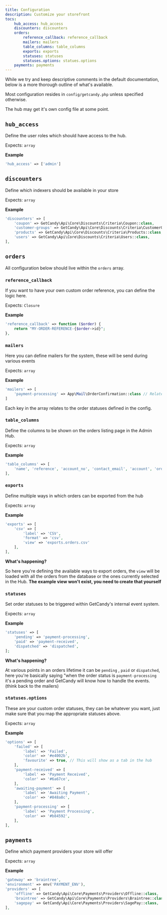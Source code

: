 ```yaml
---
title: Configuration
description: Customize your storefront
tocs:
    hub_access: hub_access
    discounters: discounters
    orders:
        reference_callback: reference_callback
        mailers: mailers
        table_columns: table_columns
        exports: exports
        statuses: statuses
        statuses.options: statues.options
    payments: payments
---
```


While we try and keep descriptive comments in the default documentation, below is a more thorough outline of what's available.

Most configuration resides in `config/getcandy.php` unless specified otherwise.

<alert-panel level="warning" class="my-4">
    <div slot="title">
        The hub may get it's own config file at some point.
    </div>
</alert-panel>

## `hub_access` <a name="hub_access"></a>

Define the user roles which should have access to the hub.

Expects: `array`

**Example**

```php
'hub_access' => ['admin']
```

## `discounters` <a name="discounters"></a>

Define which indexers should be available in your store

Expects: `array`

**Example**
```php
'discounters' => [
    'coupon' => GetCandy\Api\Core\Discounts\Criteria\Coupon::class,
    'customer-groups' => GetCandy\Api\Core\Discounts\Criteria\CustomerGroup::class,
    'products' => GetCandy\Api\Core\Discounts\Criteria\Products::class,
    'users' => GetCandy\Api\Core\Discounts\Criteria\Users::class,
],
```

## `orders` <a name="orders"></a>

All configuration below should live within the `orders` array.

### `reference_callback` <a name="reference_callback"></a>

If you want to have your own custom order reference, you can define the logic here.

Expects: `Closure`

**Example**

```php
'reference_callback' => function ($order) {
    return "MY-ORDER-REFERENCE-{$order->id}";
},
```

### `mailers` <a name="mailers"></a>

Here you can define mailers for the system, these will be send during various events

Expects: `array`

**Example**

```php
'mailers' => [
    'payment-processing' => App\Mail\OrderConfirmation::class // Relates to statuses
]
```

<alert-panel level="info">
    <div slot="title">
        Each key in the array relates to the order statuses defined in the config.
    </div>
</alert-panel>

### `table_columns` <a name="table_columns"></a>

Define the columns to be shown on the orders listing page in the Admin Hub.

Expects: `array`

**Example**
```php
'table_columns' => [
    'name', 'reference', 'account_no', 'contact_email', 'account', 'order_total', 'delivery_total', 'date',
],
```

### `exports` <a name="exports"></a>

Define multiple ways in which orders can be exported from the hub

Expects: `array`

**Example**

```php
'exports' => [
    'csv' => [
        'label' => 'CSV',
        'format' => 'csv',
        'view' => 'exports.orders.csv'
    ],
],
```

**What's happening?**

So here you're defining the available ways to export orders, the `view` will be loaded with all the orders from the database or the ones currently selected in the Hub. **The example view won't exist, you need to create that yourself**

### `statuses` <a name="statuses"></a>

Set order statuses to be triggered within GetCandy's internal event system.

Expects: `array`

**Example**

```php
'statuses' => [
    'pending' => 'payment-processing',
    'paid' => 'payment-received',
    'dispatched' => 'dispatched',
];
```

**What's happening?**

At various points in an orders lifetime it can be `pending` , `paid` or `dispatched`, here you're basically saying "when the order status is `payment-processing` it's a pending order and GetCandy will know how to handle the events. (think back to the mailers)

### `statuses.options` <a name="statuses.options"></a>

These are your custom order statuses, they can be whatever you want, just make
sure that you map the appropriate statuses above.

Expects: `array`

**Example**
```php
'options' => [
    'failed' => [
        'label' => 'Failed',
        'color' => '#e4002b',
        'favourite' => true, // This will show as a tab in the hub
    ],
    'payment-received' => [
        'label' => 'Payment Received',
        'color' => '#6a67ce',
    ],
    'awaiting-payment' => [
        'label' => 'Awaiting Payment',
        'color' => '#848a8c',
    ],
    'payment-processing' => [
        'label' => 'Payment Processing',
        'color' => '#b84592',
    ],
],
```

## `payments` <a name="payments"></a>

Define which payment providers your store will offer

Expects: `array`

**Example**

```php
'gateway' => 'braintree',
'environment' => env('PAYMENT_ENV'),
'providers' => [
    'offline' => GetCandy\Api\Core\Payments\Providers\Offline::class,
    'braintree' => GetCandy\Api\Core\Payments\Providers\Braintree::class,
    'sagepay' => GetCandy\Api\Core\Payments\Providers\SagePay::class,
],
```

<!-- <alert-panel level="info">
    <div slot="title">
        Check out the payments section under guides for more information about these.
    </div>
</alert-panel> -->
